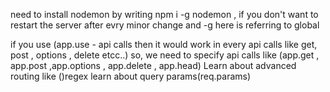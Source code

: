 need to install nodemon by writing npm i -g nodemon , if you don't want to restart the server after evry minor change and -g here is referring to global

if you use (app.use - api calls then it would work in every api calls like get, post , options , delete etcc..)
so, we need to specify api calls like (app.get , app.post ,app.options , app.delete , app.head)
Learn about advanced routing like ()regex
learn about query params(req.params)
